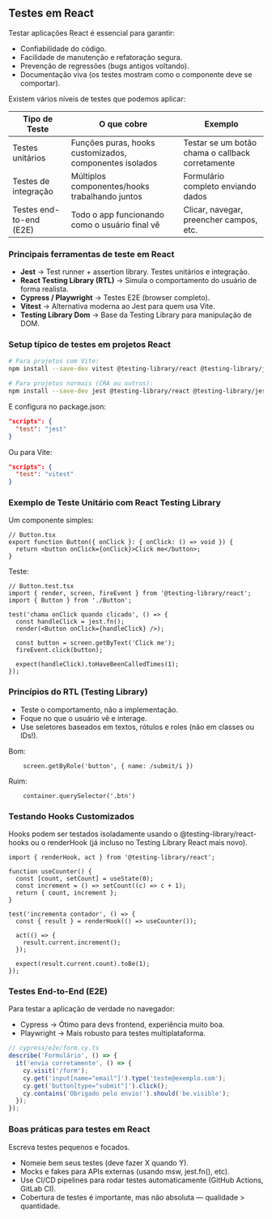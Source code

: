 ## Testes em React

Testar aplicações React é essencial para garantir:

* Confiabilidade do código.
* Facilidade de manutenção e refatoração segura.
* Prevenção de regressões (bugs antigos voltando).
* Documentação viva (os testes mostram como o componente deve se comportar).

Existem vários níveis de testes que podemos aplicar:

| Tipo de Teste | O que cobre | Exemplo |
| ------------- | ----------- | ------- |
| Testes unitários | Funções puras, hooks customizados, componentes isolados | Testar se um botão chama o callback corretamente |
| Testes de integração | Múltiplos componentes/hooks trabalhando juntos | Formulário completo enviando dados |
| Testes end-to-end (E2E) | Todo o app funcionando como o usuário final vê | Clicar, navegar, preencher campos, etc. |

### Principais ferramentas de teste em React

* **Jest** → Test runner + assertion library. Testes unitários e integração.
* **React Testing Library (RTL)** → Simula o comportamento do usuário de forma realista.
* **Cypress / Playwright** → Testes E2E (browser completo).
* **Vitest** → Alternativa moderna ao Jest para quem usa Vite.
* **Testing Library Dom** → Base da Testing Library para manipulação de DOM.

### Setup típico de testes em projetos React

```bash
# Para projetos com Vite:
npm install --save-dev vitest @testing-library/react @testing-library/jest-dom
```

```bash
# Para projetos normais (CRA ou outros):
npm install --save-dev jest @testing-library/react @testing-library/jest-dom
```

E configura no package.json:

```json
"scripts": {
  "test": "jest"
}
```

Ou para Vite:

```json
"scripts": {
  "test": "vitest"
}
```

### Exemplo de Teste Unitário com React Testing Library

Um componente simples:

```tsx
// Button.tsx
export function Button({ onClick }: { onClick: () => void }) {
  return <button onClick={onClick}>Click me</button>;
}
```

Teste:

```tsx
// Button.test.tsx
import { render, screen, fireEvent } from '@testing-library/react';
import { Button } from './Button';

test('chama onClick quando clicado', () => {
  const handleClick = jest.fn();
  render(<Button onClick={handleClick} />);

  const button = screen.getByText('Click me');
  fireEvent.click(button);

  expect(handleClick).toHaveBeenCalledTimes(1);
});
```

### Princípios do RTL (Testing Library)

* Teste o comportamento, não a implementação.
* Foque no que o usuário vê e interage.
* Use seletores baseados em textos, rótulos e roles (não em classes ou IDs!).

Bom:

```tsx
    screen.getByRole('button', { name: /submit/i })
```

Ruim:

```tsx
    container.querySelector('.btn')
```

### Testando Hooks Customizados

Hooks podem ser testados isoladamente usando o @testing-library/react-hooks ou o renderHook (já incluso no Testing Library React mais novo).

```tsx
import { renderHook, act } from '@testing-library/react';

function useCounter() {
  const [count, setCount] = useState(0);
  const increment = () => setCount((c) => c + 1);
  return { count, increment };
}

test('incrementa contador', () => {
  const { result } = renderHook(() => useCounter());

  act(() => {
    result.current.increment();
  });

  expect(result.current.count).toBe(1);
});
```

### Testes End-to-End (E2E)

Para testar a aplicação de verdade no navegador:

* Cypress → Ótimo para devs frontend, experiência muito boa.
* Playwright → Mais robusto para testes multiplataforma.

```js
// cypress/e2e/form.cy.ts
describe('Formulário', () => {
  it('envia corretamente', () => {
    cy.visit('/form');
    cy.get('input[name="email"]').type('teste@exemplo.com');
    cy.get('button[type="submit"]').click();
    cy.contains('Obrigado pelo envio!').should('be.visible');
  });
});
```

### Boas práticas para testes em React

Escreva testes pequenos e focados.

* Nomeie bem seus testes (deve fazer X quando Y).
* Mocks e fakes para APIs externas (usando msw, jest.fn(), etc).
* Use CI/CD pipelines para rodar testes automaticamente (GitHub Actions, GitLab CI).
* Cobertura de testes é importante, mas não absoluta — qualidade > quantidade.

